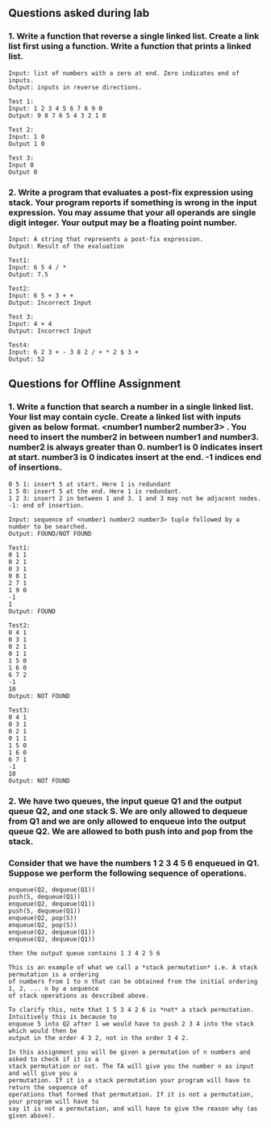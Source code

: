 ## Questions asked during lab
### 1. Write a function that reverse a single linked list. Create a link list first using a function. Write a function that prints a linked list.
```
Input: list of numbers with a zero at end. Zero indicates end of inputs.
Output: inputs in reverse directions.
```
```
Test 1:
Input: 1 2 3 4 5 6 7 8 9 0
Output: 9 8 7 6 5 4 3 2 1 0
```
```
Test 2:
Input: 1 0
Output 1 0
```
```
Test 3:
Input 0
Output 0
```
### 2. Write a program that evaluates a post-fix expression using stack. Your program reports if something is wrong in the input expression. You may assume that your all operands are single digit integer. Your output may be a floating point number.
```
Input: A string that represents a post-fix expression.
Output: Result of the evaluation
```
```
Test1:
Input: 6 5 4 / *
Output: 7.5
```
```
Test2:
Input: 6 5 + 3 + +
Output: Incorrect Input
```
```
Test 3:
Input: 4 + 4
Output: Incorrect Input
```
```
Test4:
Input: 6 2 3 + - 3 8 2 / + * 2 $ 3 +
Output: 52
```
## Questions for Offline Assignment
### 1. Write a function that search a number in a single linked list. Your list may contain cycle. Create a linked list with inputs given as below format. \<number1 number2 number3\> . You need to insert the number2 in between number1 and number3. number2 is always greater than 0. number1 is 0 indicates insert at start. number3 is 0 indicates insert at the end. -1 indices end of insertions.
```
0 5 1: insert 5 at start. Here 1 is redundant
1 5 0: insert 5 at the end. Here 1 is redundant.
1 2 3: insert 2 in between 1 and 3. 1 and 3 may not be adjacent nodes.
-1: end of insertion.
```
```
Input: sequence of <number1 number2 number3> tuple followed by a number to be searched.
Output: FOUND/NOT FOUND
```
```
Test1:
0 1 1
0 2 1
0 3 1
0 8 1
2 7 1
1 9 0
-1
1
Output: FOUND
```
```
Test2:
0 4 1
0 3 1
0 2 1
0 1 1
1 5 0
1 6 0
6 7 2
-1
10
Output: NOT FOUND
```
```
Test3:
0 4 1
0 3 1
0 2 1
0 1 1
1 5 0
1 6 0
6 7 1
-1
10
Output: NOT FOUND
```
### 2. We have two queues, the input queue Q1 and the output queue Q2, and one stack S. We are only allowed to dequeue from Q1 and we are only allowed to enqueue into the output queue Q2. We are allowed to both push into and pop from the stack.
### Consider that we have the numbers 1 2 3 4 5 6 enqueued in Q1. Suppose we perform the following sequence of operations.
```
enqueue(Q2, dequeue(Q1))
push(S, dequeue(Q1))
enqueue(Q2, dequeue(Q1))
push(S, dequeue(Q1))
enqueue(Q2, pop(S))
enqueue(Q2, pop(S))
enqueue(Q2, dequeue(Q1))
enqueue(Q2, dequeue(Q1))
```
```
then the output queue contains 1 3 4 2 5 6
```
```
This is an example of what we call a *stack permutation* i.e. A stack permutation is a ordering
of numbers from 1 to n that can be obtained from the initial ordering 1, 2, ... n by a sequence
of stack operations as described above.
```
```
To clarify this, note that 1 5 3 4 2 6 is *not* a stack permutation. Intuitively this is because to
enqueue 5 into Q2 after 1 we would have to push 2 3 4 into the stack which would then be
output in the order 4 3 2, not in the order 3 4 2.
```
```
In this assignment you will be given a permutation of n numbers and asked to check if it is a
stack permutation or not. The TA will give you the number n as input and will give you a
permutation. If it is a stack permutation your program will have to return the sequence of
operations that formed that permutation. If it is not a permutation, your program will have to
say it is not a permutation, and will have to give the reason why (as given above).
```
